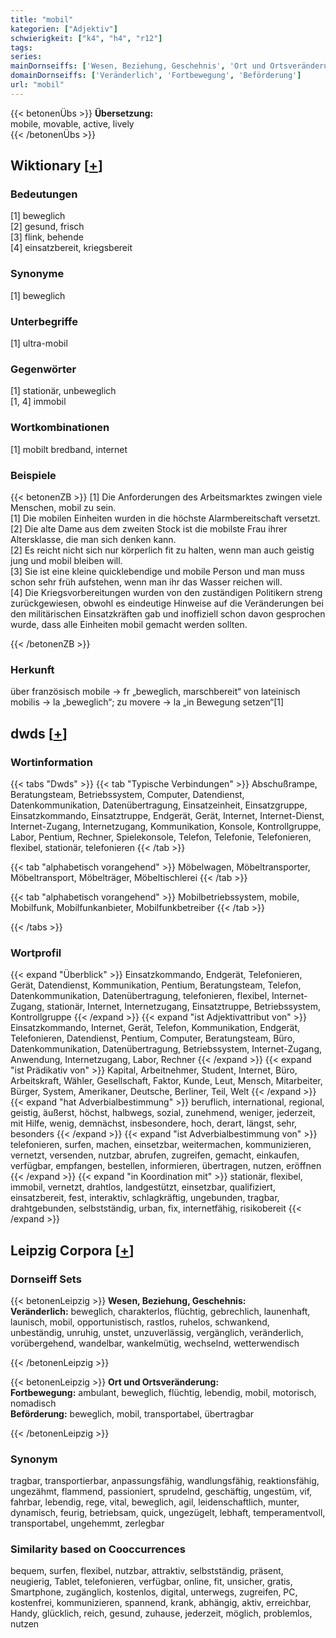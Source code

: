 ```yaml
---
title: "mobil"
kategorien: ["Adjektiv"]
schwierigkeit: ["k4", "h4", "r12"]
tags:
series:
mainDornseiffs: ['Wesen, Beziehung, Geschehnis', 'Ort und Ortsveränderung']
domainDornseiffs: ['Veränderlich', 'Fortbewegung', 'Beförderung']
url: "mobil"
---
```


{{< betonenÜbs >}}
**Übersetzung:**  
mobile, movable, active, lively  
{{< /betonenÜbs >}}

## Wiktionary [[+](https://de.wiktionary.org/wiki/mobil)]

### Bedeutungen
[1] beweglich  
[2] gesund, frisch  
[3] flink, behende  
[4] einsatzbereit, kriegsbereit  

### Synonyme
[1] beweglich  

### Unterbegriffe
[1] ultra-mobil  

### Gegenwörter
[1] stationär, unbeweglich  
[1, 4] immobil  

### Wortkombinationen
[1] mobilt bredband, internet  

### Beispiele
{{< betonenZB >}}
[1] Die Anforderungen des Arbeitsmarktes zwingen viele Menschen, mobil zu sein.  
[1] Die mobilen Einheiten wurden in die höchste Alarmbereitschaft versetzt.  
[2] Die alte Dame aus dem zweiten Stock ist die mobilste Frau ihrer Altersklasse, die man sich denken kann.  
[2] Es reicht nicht sich nur körperlich fit zu halten, wenn man auch geistig jung und mobil bleiben will.  
[3] Sie ist eine kleine quicklebendige und mobile Person und man muss schon sehr früh aufstehen, wenn man ihr das Wasser reichen will.  
[4] Die Kriegsvorbereitungen wurden von den zuständigen Politikern streng zurückgewiesen, obwohl es eindeutige Hinweise auf die Veränderungen bei den militärischen Einsatzkräften gab und inoffiziell schon davon gesprochen wurde, dass alle Einheiten mobil gemacht werden sollten.  

{{< /betonenZB >}}
### Herkunft
über französisch mobile → fr „beweglich, marschbereit“ von lateinisch mobilis → la „beweglich“; zu movere → la „in Bewegung setzen“[1]  



## dwds [[+](https://www.dwds.de/wb/mobil)]

### Wortinformation
{{< tabs "Dwds" >}}
{{< tab "Typische Verbindungen" >}}
Abschußrampe, Beratungsteam, Betriebssystem, Computer, Datendienst, Datenkommunikation, Datenübertragung, Einsatzeinheit, Einsatzgruppe, Einsatzkommando, Einsatztruppe, Endgerät, Gerät, Internet, Internet-Dienst, Internet-Zugang, Internetzugang, Kommunikation, Konsole, Kontrollgruppe, Labor, Pentium, Rechner, Spielekonsole, Telefon, Telefonie, Telefonieren, flexibel, stationär, telefonieren
{{< /tab >}}

{{< tab "alphabetisch vorangehend" >}}
Möbelwagen, Möbeltransporter, Möbeltransport, Möbelträger, Möbeltischlerei
{{< /tab >}}

{{< tab "alphabetisch vorangehend" >}}
Mobilbetriebssystem, mobile, Mobilfunk, Mobilfunkanbieter, Mobilfunkbetreiber
{{< /tab >}}

{{< /tabs >}}

### Wortprofil
{{< expand "Überblick" >}} Einsatzkommando, Endgerät, Telefonieren, Gerät, Datendienst, Kommunikation, Pentium, Beratungsteam, Telefon, Datenkommunikation, Datenübertragung, telefonieren, flexibel, Internet-Zugang, stationär, Internet, Internetzugang, Einsatztruppe, Betriebssystem, Kontrollgruppe {{< /expand >}}
{{< expand "ist Adjektivattribut von" >}} Einsatzkommando, Internet, Gerät, Telefon, Kommunikation, Endgerät, Telefonieren, Datendienst, Pentium, Computer, Beratungsteam, Büro, Datenkommunikation, Datenübertragung, Betriebssystem, Internet-Zugang, Anwendung, Internetzugang, Labor, Rechner {{< /expand >}}
{{< expand "ist Prädikativ von" >}} Kapital, Arbeitnehmer, Student, Internet, Büro, Arbeitskraft, Wähler, Gesellschaft, Faktor, Kunde, Leut, Mensch, Mitarbeiter, Bürger, System, Amerikaner, Deutsche, Berliner, Teil, Welt {{< /expand >}}
{{< expand "hat Adverbialbestimmung" >}} beruflich, international, regional, geistig, äußerst, höchst, halbwegs, sozial, zunehmend, weniger, jederzeit, mit Hilfe, wenig, demnächst, insbesondere, hoch, derart, längst, sehr, besonders {{< /expand >}}
{{< expand "ist Adverbialbestimmung von" >}} telefonieren, surfen, machen, einsetzbar, weitermachen, kommunizieren, vernetzt, versenden, nutzbar, abrufen, zugreifen, gemacht, einkaufen, verfügbar, empfangen, bestellen, informieren, übertragen, nutzen, eröffnen {{< /expand >}}
{{< expand "in Koordination mit" >}} stationär, flexibel, immobil, vernetzt, drahtlos, landgestützt, einsetzbar, qualifiziert, einsatzbereit, fest, interaktiv, schlagkräftig, ungebunden, tragbar, drahtgebunden, selbstständig, urban, fix, internetfähig, risikobereit {{< /expand >}}

## Leipzig Corpora [[+](https://corpora.uni-leipzig.de/en/res?word=mobil&corpusId=deu_newscrawl-public_2018)]

### Dornseiff Sets
{{< betonenLeipzig >}}
**Wesen, Beziehung, Geschehnis:**  
**Veränderlich:** beweglich, charakterlos, flüchtig, gebrechlich, launenhaft, launisch, mobil, opportunistisch, rastlos, ruhelos, schwankend, unbeständig, unruhig, unstet, unzuverlässig, vergänglich, veränderlich, vorübergehend, wandelbar, wankelmütig, wechselnd, wetterwendisch  

{{< /betonenLeipzig >}}


{{< betonenLeipzig >}}
**Ort und Ortsveränderung:**  
**Fortbewegung:** ambulant, beweglich, flüchtig, lebendig, mobil, motorisch, nomadisch  
**Beförderung:** beweglich, mobil, transportabel, übertragbar  

{{< /betonenLeipzig >}}

### Synonym
tragbar, transportierbar, anpassungsfähig, wandlungsfähig, reaktionsfähig, ungezähmt, flammend, passioniert, sprudelnd, geschäftig, ungestüm, vif, fahrbar, lebendig, rege, vital, beweglich, agil, leidenschaftlich, munter, dynamisch, feurig, betriebsam, quick, ungezügelt, lebhaft, temperamentvoll, transportabel, ungehemmt, zerlegbar


### Similarity based on Cooccurrences
bequem, surfen, flexibel, nutzbar, attraktiv, selbstständig, präsent, neugierig, Tablet, telefonieren, verfügbar, online, fit, unsicher, gratis, Smartphone, zugänglich, kostenlos, digital, unterwegs, zugreifen, PC, kostenfrei, kommunizieren, spannend, krank, abhängig, aktiv, erreichbar, Handy, glücklich, reich, gesund, zuhause, jederzeit, möglich, problemlos, nutzen

